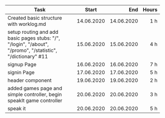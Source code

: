 | Task     | Start            | End  | Hours |
| ------------- |:-------------:| -----:| -----:|
| Created basic structure with worklog.md | 14.06.2020 | 14.06.2020 | 1 h |
| setup routing and add basic pages stubs: "/", "/login", "/about", "/promo", "/statistic", "/dictionary" #11 | 15.06.2020 | 15.06.2020 | 4 h |
| signup Page | 16.06.2020 | 16.06.2020 | 7 h |
| signin Page | 17.06.2020 | 17.06.2020 | 5 h |
| header component | 19.06.2020 | 19.06.2020 | 2 h |
| added games page and simple controller, begin speakIt game controller  | 20.06.2020 | 20.06.2020 | 3 h |
| speak it  | 20.06.2020 | 20.06.2020 | 5 h |

